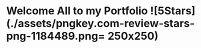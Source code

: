 # Welcome All to my Portfolio ![5Stars](./assets/pngkey.com-review-stars-png-1184489.png= 250x250)

##
